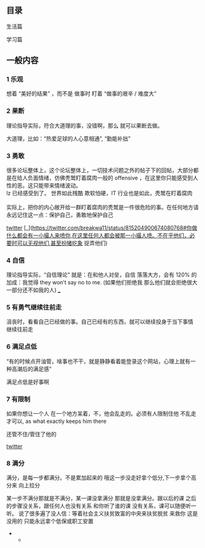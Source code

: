 #

## 目录

生活篇

学习篇

## 一般内容

### 1 乐观

想着 “美好的结果” ，而不是 做事时 盯着 “做事的艰辛 / 难度大”

### 2 果断

理论指导实际，符合大道理的事，没错啊，那么 就可以果断去做。

大道理，比如：“热爱足球的人心意相通”, “勤能补拙”

### 3 勇敢

很多论坛整体上，这个论坛整体上，一切技术问题之外的帖子下的回帖，大部分都是在给人负面情绪，仿佛秃鹫盯着腐肉一般的 offensive ，在这里你只能感受到人性的恶。这只能带来情绪波动。  <br>
lz 已经感受到了。 世界如此残酷 欺软怕硬，IT 行业也是如此，秃鹫在盯着腐肉 <br><br>
实际上，把你的内心敞开给一群盯着腐肉的秃鹫是一件很危险的事。在任何地方请永远记住这一点：保护自己，勇敢地保护自己<br>

[twitter](https://twitter.com/keithboykin/status/822900784144744448#去你妈的) [_](https://twitter.com/breakwa11/status/815204900674080768#你做什么都会有一小撮人来喷你,在这里任何人都会被那一小撮人喷。不在乎他们，必要时可以无视他们,甚至扮猪吃象 捉弄他们) <br>

### 4 自信

理论指导实际，“自信理论” 就是：在和他人对垒，自信 落落大方，会有 120% 的加成：我觉得 they won't say no to me. (如果他们拒绝我 那么他们就会拒绝很大一部分还不如我的人) [_](https://twitter.com/AustralianOpen/status/823848022102552576)

### 5 有勇气继续往前走

沮丧时，看看自己已经做的事。自己已经有的东西，就可以继续投身于当下事情 继续往前走

### 6 满足点低

“有的时候点开油管，啥事也不干，就是静静看着能登录这个网站，心理上就有一种高潮后的满足感”

满足点低是好事啊

### 7 有限制

如果你想让一个人 在一个地方呆着，不，他会乱走的。必须有人限制住他 不乱走 才可以, as what exactly keeps him there

还管不住/管住了他的

[twitter](https://twitter.com/SouthParkVid/status/821894207887417344)

### 8 满分

满分，是每一步都满分。不是累加起来的 哦这一步没走好拿个低分,下一步拿个高分来 向上拉分

某一步不满分那就是不满分，某一课没拿满分 那就是没拿满分。跟以后的课 之后的步骤没关系，跟任何人也没有关系 和你听了谁的课 没有关系，课可以随便听一听。
说了很多遍了没人信：等着社会主义扶贫致富的中央来扶贫脱贫 来救你 这是没用的 只能永远拿个低保或职工安置




- -

